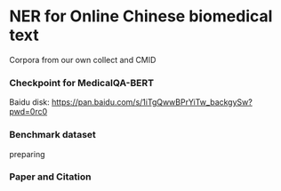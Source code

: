 # NER for Online Chinese biomedical text
Corpora from our own collect and CMID


### Checkpoint for MedicalQA-BERT
Baidu disk: https://pan.baidu.com/s/1iTgQwwBPrYiTw_backgySw?pwd=0rc0

### Benchmark dataset 
preparing
### Paper and Citation
